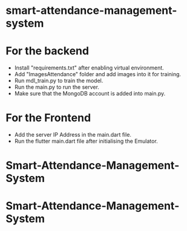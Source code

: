 # smart-attendance-management-system

# For the backend
* Install "requirements.txt" after enabling virtual environment.
* Add "ImagesAttendance" folder and add images into it for training.
* Run mdl_train.py to train the model.
* Run the main.py to run the server.
* Make sure that the MongoDB account is added into main.py.

# For the Frontend
* Add the server IP Address in the main.dart file.
* Run the flutter main.dart file after initialising the Emulator.
# Smart-Attendance-Management-System
# Smart-Attendance-Management-System
